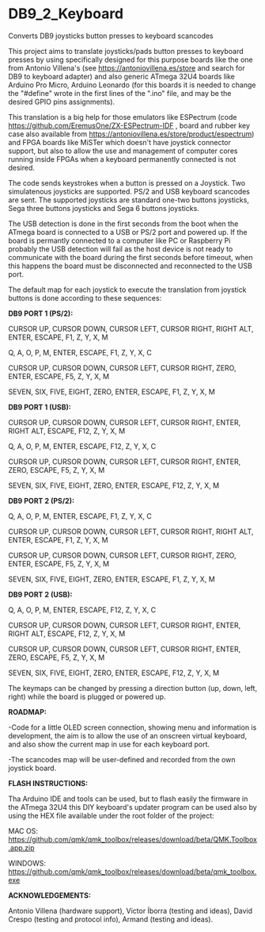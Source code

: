 # DB9_2_Keyboard
Converts DB9 joysticks button presses to keyboard scancodes


This project aims to translate joysticks/pads button presses to keyboard presses by using specifically designed for this purpose boards like the one from Antonio Villena's (see https://antoniovillena.es/store and search for DB9 to keyboard adapter) and also generic ATmega 32U4 boards like Arduino Pro Micro, Arduino Leonardo (for this boards it is needed to change the "#define" wrote in the first lines of the ".ino" file, and may be the desired GPIO pins assignments).

This translation is a big help for those emulators like ESPectrum (code https://github.com/EremusOne/ZX-ESPectrum-IDF , board and rubber key case also available from https://antoniovillena.es/store/product/espectrum) and FPGA boards like MiSTer which doesn't have joystick connector support, but also to allow the use and management of computer cores running inside FPGAs when a keyboard permanently connected is not desired.

The code sends keystrokes when a button is pressed on a Joystick. Two simulatenous joysticks are supported. PS/2 and USB keyboard scancodes are sent. The supported joysticks are standard one-two buttons joysticks, Sega three buttons joysticks and Sega 6 buttons joysticks.

The USB detection is done in the first seconds from the boot when the ATmega board is connected to a USB or PS/2 port and powered up. If the board is permantly connected to a computer like PC or Raspberry Pi probably the USB detection will fail as the host device is not ready to communicate with the board during the first seconds before timeout, when this happens the board must be disconnected and reconnected to the USB port.

The default map for each joystick to execute the translation from joystick buttons is done according to these sequences:


**DB9 PORT 1 (PS/2):**

CURSOR UP, CURSOR DOWN, CURSOR LEFT, CURSOR RIGHT, RIGHT ALT, ENTER, ESCAPE, F1, Z, Y, X, M

Q, A, O, P, M, ENTER, ESCAPE, F1, Z, Y, X, C

CURSOR UP, CURSOR DOWN, CURSOR LEFT, CURSOR RIGHT, ZERO, ENTER, ESCAPE, F5, Z, Y, X, M

SEVEN, SIX, FIVE, EIGHT, ZERO, ENTER, ESCAPE, F1, Z, Y, X, M


**DB9 PORT 1 (USB):**

CURSOR UP, CURSOR DOWN, CURSOR LEFT, CURSOR RIGHT, ENTER, RIGHT ALT, ESCAPE, F12, Z, Y, X, M

Q, A, O, P, M, ENTER, ESCAPE, F12, Z, Y, X, C

CURSOR UP, CURSOR DOWN, CURSOR LEFT, CURSOR RIGHT, ENTER, ZERO, ESCAPE, F5, Z, Y, X, M

SEVEN, SIX, FIVE, EIGHT, ZERO, ENTER, ESCAPE, F12, Z, Y, X, M



**DB9 PORT 2 (PS/2):**

Q, A, O, P, M, ENTER, ESCAPE, F1, Z, Y, X, C

CURSOR UP, CURSOR DOWN, CURSOR LEFT, CURSOR RIGHT, RIGHT ALT, ENTER, ESCAPE, F1, Z, Y, X, M

CURSOR UP, CURSOR DOWN, CURSOR LEFT, CURSOR RIGHT, ZERO, ENTER, ESCAPE, F5, Z, Y, X, M

SEVEN, SIX, FIVE, EIGHT, ZERO, ENTER, ESCAPE, F1, Z, Y, X, M



**DB9 PORT 2 (USB):**

Q, A, O, P, M, ENTER, ESCAPE, F12, Z, Y, X, C

CURSOR UP, CURSOR DOWN, CURSOR LEFT, CURSOR RIGHT, ENTER, RIGHT ALT, ESCAPE, F12, Z, Y, X, M

CURSOR UP, CURSOR DOWN, CURSOR LEFT, CURSOR RIGHT, ENTER, ZERO, ESCAPE, F5, Z, Y, X, M

SEVEN, SIX, FIVE, EIGHT, ZERO, ENTER, ESCAPE, F12, Z, Y, X, M



The keymaps can be changed by pressing a direction button (up, down, left, right) while the board is plugged or powered up.



**ROADMAP:**

-Code for a little OLED screen connection, showing menu and information is development, the aim is to allow the use of an onscreen virtual keyboard, and also show the current map in use for each keyboard port.

-The scancodes map will be user-defined and recorded from the own joystick board.


**FLASH INSTRUCTIONS:**

Tha Arduino IDE and tools can be used, but to flash easily the firmware in the ATmega 32U4 this DIY keyboard's updater program can be used also by using the HEX file available under the root folder of the project: 

MAC OS: https://github.com/qmk/qmk_toolbox/releases/download/beta/QMK.Toolbox.app.zip

WINDOWS: https://github.com/qmk/qmk_toolbox/releases/download/beta/qmk_toolbox.exe



**ACKNOWLEDGEMENTS:**

Antonio Villena (hardware support), Victor Íborra (testing and ideas), David Crespo (testing and protocol info), Armand (testing and ideas).

